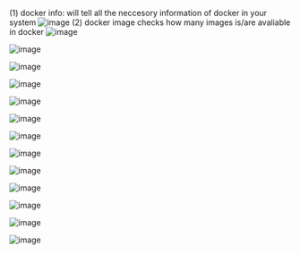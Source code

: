 
(1) docker info:  will tell all the neccesory information of docker in your system
![image](https://user-images.githubusercontent.com/49730521/84571407-8b3b7380-adb0-11ea-89bd-978410dec093.png)
(2) docker image checks how many images is/are avaliable in docker 
![image](https://user-images.githubusercontent.com/49730521/84571495-1ddc1280-adb1-11ea-9316-02e44579a15a.png)

![image](https://user-images.githubusercontent.com/49730521/84571507-3815f080-adb1-11ea-9f4f-eb21b18232b4.png)

![image](https://user-images.githubusercontent.com/49730521/84571526-57ad1900-adb1-11ea-816a-e47a6bfc2aae.png)



![image](https://user-images.githubusercontent.com/49730521/84571543-76131480-adb1-11ea-90d8-975321fcfb72.png)



![image](https://user-images.githubusercontent.com/49730521/84571573-9f33a500-adb1-11ea-9d4e-3df3ebacbdc2.png)

![image](https://user-images.githubusercontent.com/49730521/84571608-ea4db800-adb1-11ea-9831-5aad301d8c81.png)

![image](https://user-images.githubusercontent.com/49730521/84571635-1c5f1a00-adb2-11ea-9649-8328a24004aa.png)

![image](https://user-images.githubusercontent.com/49730521/84571671-4c0e2200-adb2-11ea-9334-73ca2d35de3d.png)

![image](https://user-images.githubusercontent.com/49730521/84571685-6811c380-adb2-11ea-842d-b1c8c214726d.png)

![image](https://user-images.githubusercontent.com/49730521/84571706-95f70800-adb2-11ea-923a-8f124bcd6515.png)

![image](https://user-images.githubusercontent.com/49730521/84571821-862bf380-adb3-11ea-8382-9fa90790a98f.png)

![image](https://user-images.githubusercontent.com/49730521/84571839-ac519380-adb3-11ea-8669-87f4df1c3fd1.png)

![image](https://user-images.githubusercontent.com/49730521/84571866-d440f700-adb3-11ea-8867-10f664344739.png)
